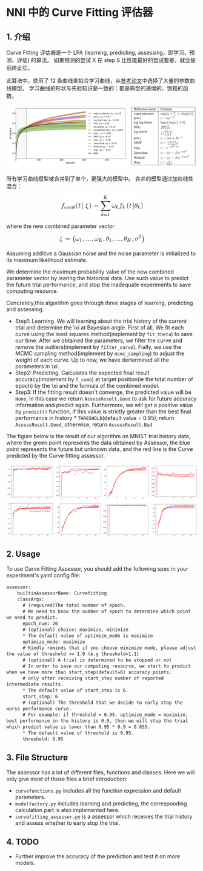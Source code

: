 # NNI 中的 Curve Fitting 评估器

## 1. 介绍

Curve Fitting 评估器是一个 LPA (learning, predicting, assessing，即学习、预测、评估) 的算法。 如果预测的尝试 X 在 step S 比性能最好的尝试要差，就会提前终止它。

此算法中，使用了 12 条曲线来拟合学习曲线，从[参考论文](http://aad.informatik.uni-freiburg.de/papers/15-IJCAI-Extrapolation_of_Learning_Curves.pdf)中选择了大量的参数曲线模型。 学习曲线的形状与先验知识是一致的：都是典型的递增的、饱和的函数。

<p align="center">
<img src="./learning_curve.PNG" alt="drawing"/>
</p>

所有学习曲线模型被合并到了单个，更强大的模型中。 合并的模型通过加权线性混合：

<p align="center">
<img src="./f_comb.gif" alt="drawing"/>
</p>

where the new combined parameter vector

<p align="center">
<img src="./expression_xi.gif" alt="drawing"/>
</p>

Assuming additive a Gaussian noise and the noise parameter is initialized to its maximum likelihood estimate.

We determine the maximum probability value of the new combined parameter vector by learing the historical data. Use such value to predict the future trial performance, and stop the inadequate experiments to save computing resource.

Concretely,this algorithm goes through three stages of learning, predicting and assessing.

* Step1: Learning. We will learning about the trial history of the current trial and determine the \xi at Bayesian angle. First of all, We fit each curve using the least squares method(implement by `fit_theta`) to save our time. After we obtained the parameters, we filter the curve and remove the outliers(implement by `filter_curve`). Fially, we use the MCMC sampling method(implement by `mcmc_sampling`) to adjust the weight of each curve. Up to now, we have dertermined all the parameters in \xi.
* Step2: Predicting. Calculates the expected final result accuracy(implement by `f_comb`) at target position(ie the total number of epoch) by the \xi and the formula of the combined model.
* Step3: If the fitting result doesn't converge, the predicted value will be `None`, in this case we return `AssessResult.Good` to ask for future accuracy information and predict again. Furthermore, we will get a positive value by `predict()` function, if this value is strictly greater than the best final performance in history * `THRESHOLD`(default value = 0.95), return `AssessResult.Good`, otherwise, return `AssessResult.Bad`

The figure below is the result of our algorithm on MNIST trial history data, where the green point represents the data obtained by Assessor, the blue point represents the future but unknown data, and the red line is the Curve predicted by the Curve fitting assessor.

<p align="center">
<img src="./example_of_curve_fitting.PNG" alt="drawing"/>
</p>

## 2. Usage

To use Curve Fitting Assessor, you should add the following spec in your experiment's yaml config file:

    assessor:
        builtinAssessorName: Curvefitting
        classArgs:
          # (required)The total number of epoch.
          # We need to know the number of epoch to determine which point we need to predict.
          epoch_num: 20
          # (optional) choice: maximize, minimize
          * The default value of optimize_mode is maximize
          optimize_mode: maximize
          # Kindly reminds that if you choose minimize mode, please adjust the value of threshold >= 1.0 (e.g threshold=1.1)
          # (optional) A trial is determined to be stopped or not
          # In order to save our computing resource, we start to predict when we have more than start_step(default=6) accuracy points.
          # only after receiving start_step number of reported intermediate results.
          * The default value of start_step is 6.
          start_step: 6
          # (optional) The threshold that we decide to early stop the worse performance curve.
          # For example: if threshold = 0.95, optimize_mode = maximize, best performance in the history is 0.9, then we will stop the trial which predict value is lower than 0.95 * 0.9 = 0.855.
          * The default value of threshold is 0.95.
          threshold: 0.95
    

## 3. File Structure

The assessor has a lot of different files, functions and classes. Here we will only give most of those files a brief introduction:

* `curvefunctions.py` includes all the function expression and default parameters.
* `modelfactory.py` includes learning and predicting, the corresponding calculation part is also implemented here.
* `curvefitting_assessor.py` is a assessor which receives the trial history and assess whether to early stop the trial.

## 4. TODO

* Further improve the accuracy of the prediction and test it on more models.